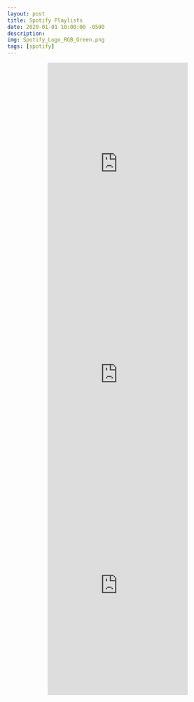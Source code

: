 ```yaml
---
layout: post
title: Spotify Playlists
date: 2020-01-01 10:00:00 -0500
description:
img: Spotify_Logo_RGB_Green.png
tags: [spotify]
---
```


<div align="center"><iframe src="https://open.spotify.com/embed/playlist/4ZDEW7k3afslGIyhXCqy5s" width="320" height="480" frameborder="0" allowtransparency="true" allow="encrypted-media"></iframe></div>

<div align="center"><iframe src="https://open.spotify.com/embed/playlist/1IJ8leuboTE7TtT1Hbhr9G" width="320" height="480" frameborder="0" allowtransparency="true" allow="encrypted-media"></iframe></div>

<div align="center"><iframe src="https://open.spotify.com/embed/playlist/2IztMPJnfGnJrbReiBBHZf" width="320" height="480" frameborder="0" allowtransparency="true" allow="encrypted-media"></iframe></div>
